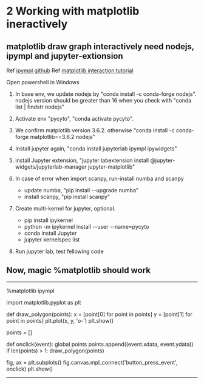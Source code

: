 # 2 Working with matplotlib ineractively 
 
## matplotlib draw graph interactively need nodejs, ipympl and jupyter-extionsion 
Ref [ipympl github](https://github.com/matplotlib/ipympl) 
Ref [matplotlib interaction tutorial](https://matplotlib.org/stable/tutorials/index.html) 
 
Open powershell in Windows
1. In base env, we update nodejs by "conda install -c conda-forge nodejs".
    nodejs version should be greater than 16 when you check with "conda list | findstr nodejs"  
 
2. Activate env "pycyto", "conda activate pycyto".  
 
3. We confirm matplotlib version 3.6.2. otherwise "conda install -c conda-forge matplotlib==3.6.2 nodejs" 
 
4. Install jupyter again, "conda install jupyterlab ipympl ipywidgets"  
 
5. install Jupyter extension, "jupyter labextension install @jupyter-widgets/jupyterlab-manager jupyter-matplotlib" 

6. In case of error when import scanpy, run-install numba and scanpy 
    + update numba, "pip install --upgrade numba" 
    + install scanpy, "pip install scanpy" 
 
7. Create multi-kernel for jupyter, optional.
    + pip install ipykernel
    + python -m ipykernel install --user --name=pycyto
    + conda install Jupyter
    + jupyter kernelspec list
    
8. Run jupyter lab, test fellowing code 
 
## Now, magic %matplotlib should work  
*****************  
%matplotlib ipympl 
  
import matplotlib.pyplot as plt 
 
def draw_polygon(points): 
    x = [point[0] for point in points] 
    y = [point[1] for point in points] 
    plt.plot(x, y, 'o-') 
    plt.show() 
 
points = [] 
 
def onclick(event): 
    global points 
    points.append((event.xdata, event.ydata)) 
    if len(points) > 1: 
        draw_polygon(points) 
 
fig, ax = plt.subplots() 
fig.canvas.mpl_connect('button_press_event', onclick) 
plt.show() 
 
******** 
